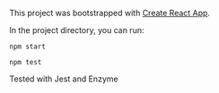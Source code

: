This project was bootstrapped with [Create React App](https://github.com/facebookincubator/create-react-app).

In the project directory, you can run:

`npm start`

`npm test`

Tested with Jest and Enzyme

